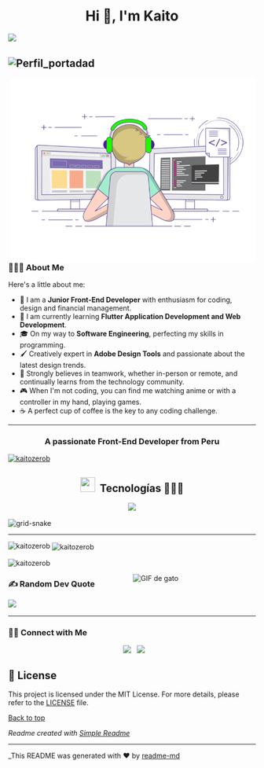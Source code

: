 <h1 align="center">Hi 👋, I'm Kaito</h1> <img src="https://github.com/souvikguria98/souvikguria98/blob/master/Hi.gif" width="25"></h2>

<!-- Portada imagen-->
![Perfil_portadad](https://github.com/Kaitozerob/Kaito/assets/72896411/eac03a7a-e421-49e0-909f-63e4fa0f69f7)
---
<img align="right" alt="GIF" src="https://raw.githubusercontent.com/devSouvik/devSouvik/master/gif3.gif" width="500"/>


<!--Sobre mi -->
<h3> 👨🏻‍💻 About Me </h3>

Here's a little about me:

- 🚀 I am a **Junior Front-End Developer** with enthusiasm for coding, design and financial management.
- 🌱 I am currently learning **Flutter Application Development and Web Development**.
- 🎓 On my way to **Software Engineering**, perfecting my skills in programming.
- 🖌️ Creatively expert in **Adobe Design Tools** and passionate about the latest design trends.
- 🤝 Strongly believes in teamwork, whether in-person or remote, and continually learns from the technology community.
- 🎮 When I'm not coding, you can find me watching anime or with a controller in my hand, playing games.
- ☕️ A perfect cup of coffee is the key to any coding challenge.
  
---
<h3 align="center"> A passionate Front-End Developer from Peru</h3>

<p align="left"> <a href="https://github.com/ryo-ma/github-profile-trophy"><img src="https://github-profile-trophy.vercel.app/?username=kaitozerob" alt="kaitozerob" /></a> </p>


<!--Tecnologias -->
<h2 align="center" > <img src="https://media.giphy.com/media/iY8CRBdQXODJSCERIr/giphy.gif" width="30" height="30" style="margin-right: 10px;">Tecnologías 👩🏽‍💻 </h2>

<!--tech stack icons-->
<p align="center">
  <a href="https://skillicons.dev">
    <img src="https://skillicons.dev/icons?i=c,cpp,css,js,discord,figma,html,java,ts,webstorm,md,py,unity,angular,vue,vite,ai,spring,azure,ubuntu,windows,idea,visualstudio,vscode,github,git&perline=14" />
  </a>
</p>

![grid-snake](https://github.com/gerald-M14/geral-M14/assets/66845405/17af9be2-057e-47c7-a6b5-e2a8d7eada8e)


---
<p><img align="left" src="https://github-readme-stats.vercel.app/api/top-langs/?username=Kaitozerob&theme=dark&hide_border=false&include_all_commits=false&count_private=false&layout=compact" alt="kaitozerob" /></p>

<p>&nbsp;<img align="center" src="https://github-readme-stats.vercel.app/api?username=Kaitozerob&theme=dark&hide_border=false&include_all_commits=false&count_private=false" alt="kaitozerob" /></p>

<p><img align="center" src="https://github-readme-streak-stats.herokuapp.com/?user=Kaitozerob&theme=dark&hide_border=false" alt="kaitozerob" /></p>
<img align="right" alt="GIF de gato" src="https://github.com/Kaitozerob/Kaito/assets/72896411/f54c2b63-355b-4f8c-a939-78ffab656975" width="250" />

### ✍️ Random Dev Quote
![](https://quotes-github-readme.vercel.app/api?type=horizontal&theme=radical)

---

<h3> 🤝🏻 Connect with Me </h3>
<p align="center">
&nbsp; <a href="https://www.linkedin.com/in/joanbalbin5/" target="_blank" rel="noopener noreferrer"><img src="https://img.icons8.com/plasticine/100/000000/linkedin.png" width="50" /></a>
&nbsp; <a href="mailto:joanbalbin5@gmail.com" target="_blank" rel="noopener noreferrer"><img src="https://img.icons8.com/plasticine/100/000000/gmail.png"  width="50" /></a>
</p>


## :memo: License ##

This project is licensed under the MIT License. For more details, please refer to the [LICENSE](LICENSE) file.


<a href="#top">Back to top</a>

*Readme created with [Simple Readme](https://marketplace.visualstudio.com/items?itemName=maurodesouza.vscode-simple-readme)*

---

_This README was generated with ❤️ by [readme-md](https://github.com/kaitozerob/README.md)


